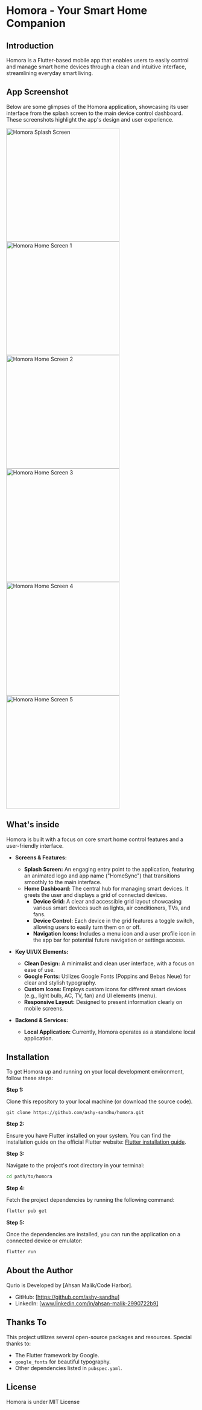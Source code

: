 # Homora - Your Smart Home Companion

## Introduction

Homora is a Flutter-based mobile app that enables users to easily control and manage smart home devices through a clean and intuitive interface, streamlining everyday smart living.

## App Screenshot

Below are some glimpses of the Homora application, showcasing its user interface from the splash screen to the main device control dashboard. These screenshots highlight the app's design and user experience.

<!--suppress CheckImageSize -->
<img src="lib/screenshots/splash.jpg" width="300" alt="Homora Splash Screen">
<img src="lib/screenshots/home1.jpg" width="300" alt="Homora Home Screen 1">
<img src="lib/screenshots/home2.jpg" width="300" alt="Homora Home Screen 2">
<img src="lib/screenshots/home3.jpg" width="300" alt="Homora Home Screen 3">
<img src="lib/screenshots/home4.jpg" width="300" alt="Homora Home Screen 4">
<img src="lib/screenshots/home5.jpg" width="300" alt="Homora Home Screen 5">

## What's inside

Homora is built with a focus on core smart home control features and a user-friendly interface.

- **Screens & Features:**
    - **Splash Screen:** An engaging entry point to the application, featuring an animated logo and app name ("HomeSync") that transitions smoothly to the main interface.
    - **Home Dashboard:** The central hub for managing smart devices. It greets the user and displays a grid of connected devices.
        - **Device Grid:** A clear and accessible grid layout showcasing various smart devices such as lights, air conditioners, TVs, and fans.
        - **Device Control:** Each device in the grid features a toggle switch, allowing users to easily turn them on or off.
        - **Navigation Icons:** Includes a menu icon and a user profile icon in the app bar for potential future navigation or settings access.

- **Key UI/UX Elements:**
    - **Clean Design:** A minimalist and clean user interface, with a focus on ease of use.
    - **Google Fonts:** Utilizes Google Fonts (Poppins and Bebas Neue) for clear and stylish typography.
    - **Custom Icons:** Employs custom icons for different smart devices (e.g., light bulb, AC, TV, fan) and UI elements (menu).
    - **Responsive Layout:** Designed to present information clearly on mobile screens.

- **Backend & Services:**
    - **Local Application:** Currently, Homora operates as a standalone local application.

## Installation

To get Homora up and running on your local development environment, follow these steps:

**Step 1:**

Clone this repository to your local machine (or download the source code).

```
git clone https://github.com/ashy-sandhu/homora.git
```

**Step 2:**

Ensure you have Flutter installed on your system. You can find the installation guide on the official Flutter website: [Flutter installation guide](https://docs.flutter.dev/get-started/install).

**Step 3:**

Navigate to the project's root directory in your terminal:

```sh
cd path/to/homora
```

**Step 4:**

Fetch the project dependencies by running the following command:

```sh
flutter pub get
```

**Step 5:**

Once the dependencies are installed, you can run the application on a connected device or emulator:

```sh
flutter run
```

## About the Author

Qurio is Developed by [Ahsan Malik/Code Harbor].

*   GitHub: [https://github.com/ashy-sandhu]
*   LinkedIn: [www.linkedin.com/in/ahsan-malik-2990722b9]

## Thanks To

This project utilizes several open-source packages and resources. Special thanks to:

*   The Flutter framework by Google.
*   `google_fonts` for beautiful typography.
*   Other dependencies listed in `pubspec.yaml`.

## License

Homora is under MIT License
